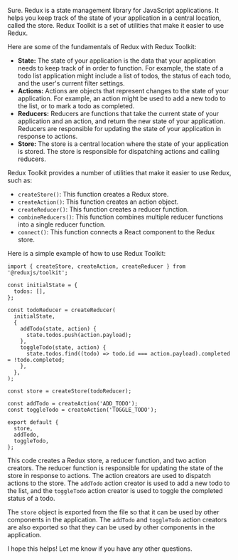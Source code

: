 Sure. Redux is a state management library for JavaScript applications. It helps you keep track of the state of your application in a central location, called the store. Redux Toolkit is a set of utilities that make it easier to use Redux.

Here are some of the fundamentals of Redux with Redux Toolkit:

* **State:** The state of your application is the data that your application needs to keep track of in order to function. For example, the state of a todo list application might include a list of todos, the status of each todo, and the user's current filter settings.
* **Actions:** Actions are objects that represent changes to the state of your application. For example, an action might be used to add a new todo to the list, or to mark a todo as completed.
* **Reducers:** Reducers are functions that take the current state of your application and an action, and return the new state of your application. Reducers are responsible for updating the state of your application in response to actions.
* **Store:** The store is a central location where the state of your application is stored. The store is responsible for dispatching actions and calling reducers.

Redux Toolkit provides a number of utilities that make it easier to use Redux, such as:

* `createStore()`: This function creates a Redux store.
* `createAction()`: This function creates an action object.
* `createReducer()`: This function creates a reducer function.
* `combineReducers()`: This function combines multiple reducer functions into a single reducer function.
* `connect()`: This function connects a React component to the Redux store.

Here is a simple example of how to use Redux Toolkit:

```
import { createStore, createAction, createReducer } from '@reduxjs/toolkit';

const initialState = {
  todos: [],
};

const todoReducer = createReducer(
  initialState,
  {
    addTodo(state, action) {
      state.todos.push(action.payload);
    },
    toggleTodo(state, action) {
      state.todos.find((todo) => todo.id === action.payload).completed = !todo.completed;
    },
  },
);

const store = createStore(todoReducer);

const addTodo = createAction('ADD_TODO');
const toggleTodo = createAction('TOGGLE_TODO');

export default {
  store,
  addTodo,
  toggleTodo,
};
```

This code creates a Redux store, a reducer function, and two action creators. The reducer function is responsible for updating the state of the store in response to actions. The action creators are used to dispatch actions to the store. The `addTodo` action creator is used to add a new todo to the list, and the `toggleTodo` action creator is used to toggle the completed status of a todo.

The `store` object is exported from the file so that it can be used by other components in the application. The `addTodo` and `toggleTodo` action creators are also exported so that they can be used by other components in the application.

I hope this helps! Let me know if you have any other questions.